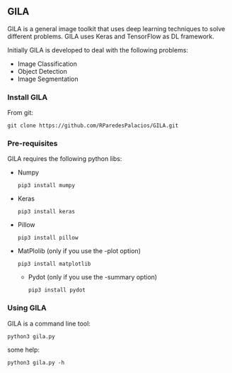 
## GILA

GILA is a general image toolkit that uses deep learning techniques to solve different problems. GILA uses Keras and TensorFlow as DL framework.

Initially GILA is developed to deal with the following problems:

* Image Classification
* Object Detection
* Image Segmentation

### Install GILA

From git:

~~~shell
git clone https://github.com/RParedesPalacios/GILA.git
~~~

### Pre-requisites

GILA requires the following python libs:
  * Numpy
    ~~~shell
    pip3 install mumpy
    ~~~

  * Keras
    ~~~shell
    pip3 install keras
    ~~~

  * Pillow
    ~~~shell
    pip3 install pillow
    ~~~

  * MatPlolib (only if you use the -plot option)
    ~~~shell
    pip3 install matplotlib
    ~~~

    * Pydot (only if you use the -summary option)
      ~~~shell
      pip3 install pydot
      ~~~


### Using GILA

GILA is a command line tool:

~~~shell
python3 gila.py
~~~

some help:

~~~shell
python3 gila.py -h
~~~
